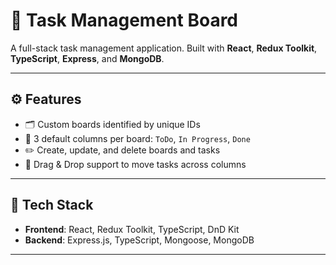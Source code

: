 # 🧩 Task Management Board

A full-stack task management application. Built with **React**, **Redux Toolkit**, **TypeScript**, **Express**, and **MongoDB**.

---

## ⚙️ Features

- 🗂️ Custom boards identified by unique IDs
- 📌 3 default columns per board: `ToDo`, `In Progress`, `Done`
- ✏️ Create, update, and delete boards and tasks
- 🧲 Drag & Drop support to move tasks across columns

---

## 🔧 Tech Stack

- **Frontend**: React, Redux Toolkit, TypeScript, DnD Kit
- **Backend**: Express.js, TypeScript, Mongoose, MongoDB

---

